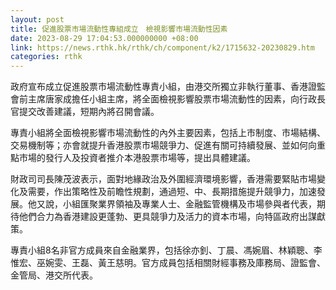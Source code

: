 ```yaml
---
layout: post
title: 促進股票市場流動性專組成立　檢視影響市場流動性因素
date: 2023-08-29 17:04:53.000000000 +08:00
link: https://news.rthk.hk/rthk/ch/component/k2/1715632-20230829.htm
categories: rthk
---
```


政府宣布成立促進股票市場流動性專責小組，由港交所獨立非執行董事、香港證監會前主席唐家成擔任小組主席，將全面檢視影響股票市場流動性的因素，向行政長官提交改善建議，短期內將召開會議。

專責小組將全面檢視影響市場流動性的內外主要因素，包括上市制度、市場結構、交易機制等；亦會就提升香港股票市場競爭力、促進有關可持續發展、並如何向重點市場的發行人及投資者推介本港股票市場等，提出具體建議。

財政司司長陳茂波表示，面對地緣政治及外圍經濟環境影響，香港需要緊貼市場變化及需要，作出策略性及前瞻性規劃，通過短、中、長期措施提升競爭力，加速發展。他又說，小組匯聚業界領袖及專業人士、金融監管機構及市場參與者代表，期待他們合力為香港建設更蓬勃、更具競爭力及活力的資本市場，向特區政府出謀獻策。

專責小組8名非官方成員來自金融業界，包括徐亦釗、丁晨、馮婉眉、林穎聰、李惟宏、巫婉雯、王磊、黃王慈明。官方成員包括相關財經事務及庫務局、證監會、金管局、港交所代表。
